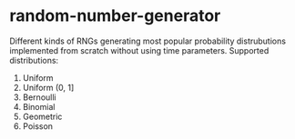 # random-number-generator

Different kinds of RNGs generating most popular probability distrubutions implemented from scratch without using time parameters.
Supported distributions:
1. Uniform
2. Uniform (0, 1]
3. Bernoulli
4. Binomial
5. Geometric
6. Poisson
